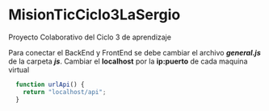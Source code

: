 # MisionTicCiclo3LaSergio
Proyecto Colaborativo del Ciclo 3 de aprendizaje

Para conectar el BackEnd y FrontEnd se debe cambiar el archivo ***general.js*** de la carpeta ***js***.
Cambiar el **localhost** por la **ip:puerto** de cada maquina virtual

```javascript
  function urlApi() {
    return "localhost/api";
  }
```
